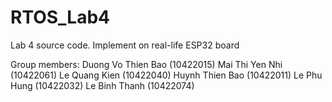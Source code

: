 # RTOS_Lab4
Lab 4 source code. Implement on real-life ESP32 board


Group members:
Duong Vo Thien Bao (10422015) 
Mai Thi Yen Nhi (10422061) 
Le Quang Kien (10422040)
Huynh Thien Bao (10422011) 
Le Phu Hung (10422032) 
Le Binh Thanh (10422074)
